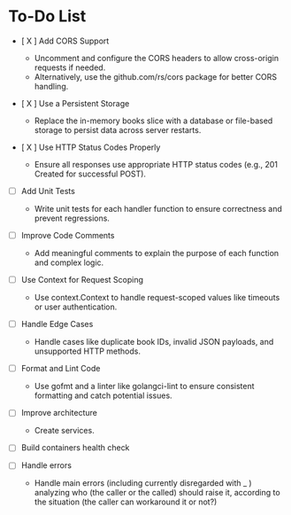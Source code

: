 # To-Do List

- [ X ] Add CORS Support

  - Uncomment and configure the CORS headers to allow cross-origin requests if needed.
  - Alternatively, use the github.com/rs/cors package for better CORS handling.

- [ X ] Use a Persistent Storage

  - Replace the in-memory books slice with a database or file-based storage to persist data across server restarts.

- [ X ] Use HTTP Status Codes Properly

  - Ensure all responses use appropriate HTTP status codes (e.g., 201 Created for successful POST).

- [ ] Add Unit Tests

  - Write unit tests for each handler function to ensure correctness and prevent regressions.

- [ ] Improve Code Comments

  - Add meaningful comments to explain the purpose of each function and complex logic.

- [ ] Use Context for Request Scoping

  - Use context.Context to handle request-scoped values like timeouts or user authentication.

- [ ] Handle Edge Cases

  - Handle cases like duplicate book IDs, invalid JSON payloads, and unsupported HTTP methods.

- [ ] Format and Lint Code

  - Use gofmt and a linter like golangci-lint to ensure consistent formatting and catch potential issues.

- [ ] Improve architecture

  - Create services.

- [ ] Build containers health check

- [ ] Handle errors
  - Handle main errors (including currently disregarded with \_ ) analyzing who (the caller or the called) should raise it, according to the situation (the caller can workaround it or not?)
